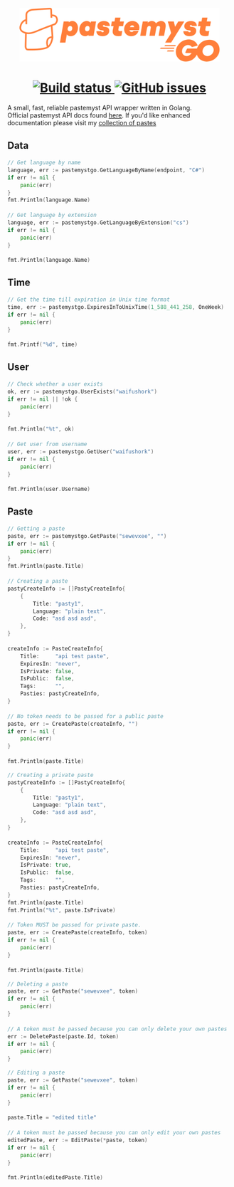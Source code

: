 <p align="center">
    <img width="450" src="logo.svg" alt="Logo" /><br>
</p>

<h1 align="center"> 
    <a href="https://github.com/WaifuShork/pastemyst-go/actions">
        <img alt="Build status" src="https://img.shields.io/github/workflow/status/WaifuShork/pastemyst-go/Go?label=BUILD%20STATUS&logo=github&style=for-the-badge">
    </a>
    <a href="https://github.com/WaifuShork/pastemyst-go/issues">
        <img alt="GitHub issues" src="https://img.shields.io/github/issues/WaifuShork/pastemyst-go?style=for-the-badge&logo=github">
    </a>
</h1>

A small, fast, reliable pastemyst API wrapper written in Golang. </br>
Official pastemyst API docs found <a href="https://paste.myst.rs/api-docs/index">here</a>. If you'd like enhanced documentation please visit my <a href="https://paste.myst.rs/sewevxee">collection of pastes</a>

<h2> 
Data
</h2>

```go
// Get language by name
language, err := pastemystgo.GetLanguageByName(endpoint, "C#")
if err != nil {
    panic(err)
}
fmt.Println(language.Name)

// Get language by extension
language, err := pastemystgo.GetLanguageByExtension("cs")
if err != nil { 
    panic(err)
}

fmt.Println(language.Name)
```

<h2> 
Time
</h2>

```go
// Get the time till expiration in Unix time format
time, err := pastemystgo.ExpiresInToUnixTime(1_588_441_258, OneWeek)
if err != nil {
    panic(err)
}

fmt.Printf("%d", time)
```

<h2> 
User
</h2>

```go
// Check whether a user exists
ok, err := pastemystgo.UserExists("waifushork")
if err != nil || !ok { 
    panic(err)
}

fmt.Println("%t", ok)

// Get user from username
user, err := pastemystgo.GetUser("waifushork")
if err != nil {
    panic(err)
}

fmt.Println(user.Username)
```

<h2> 
Paste
</h2>

```go
// Getting a paste
paste, err := pastemystgo.GetPaste("sewevxee", "")
if err != nil {
    panic(err)
}
fmt.Println(paste.Title)

// Creating a paste
pastyCreateInfo := []PastyCreateInfo{
    {
        Title: "pasty1",
        Language: "plain text",
        Code: "asd asd asd",
    },
}

createInfo := PasteCreateInfo{
    Title:     "api test paste",
    ExpiresIn: "never",
    IsPrivate: false,
    IsPublic:  false,
    Tags:      "",
    Pasties: pastyCreateInfo,
}

// No token needs to be passed for a public paste
paste, err := CreatePaste(createInfo, "")
if err != nil { 
    panic(err)
}

fmt.Println(paste.Title)
```
```go
// Creating a private paste
pastyCreateInfo := []PastyCreateInfo{
    {
        Title: "pasty1",
        Language: "plain text",
        Code: "asd asd asd",
    },
}

createInfo := PasteCreateInfo{
    Title:     "api test paste",
    ExpiresIn: "never",
    IsPrivate: true,
    IsPublic:  false,
    Tags:      "",
    Pasties: pastyCreateInfo,
}
fmt.Println(paste.Title)
fmt.Println("%t", paste.IsPrivate)

// Token MUST be passed for private paste.
paste, err := CreatePaste(createInfo, token)
if err != nil { 
    panic(err)
}

fmt.Println(paste.Title)
```
```go
// Deleting a paste
paste, err := GetPaste("sewevxee", token)
if err != nil { 
    panic(err)
}

// A token must be passed because you can only delete your own pastes
err := DeletePaste(paste.Id, token)
if err != nil { 
    panic(err)
}
```
```go
// Editing a paste
paste, err := GetPaste("sewevxee", token)
if err != nil { 
    panic(err)
}

paste.Title = "edited title"

// A token must be passed because you can only edit your own pastes
editedPaste, err := EditPaste(*paste, token)
if err != nil {
    panic(err)
}

fmt.Println(editedPaste.Title)
```